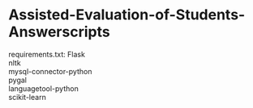 # Assisted-Evaluation-of-Students-Answerscripts
requirements.txt:
Flask  
nltk  
mysql-connector-python  
pygal  
languagetool-python  
scikit-learn  
